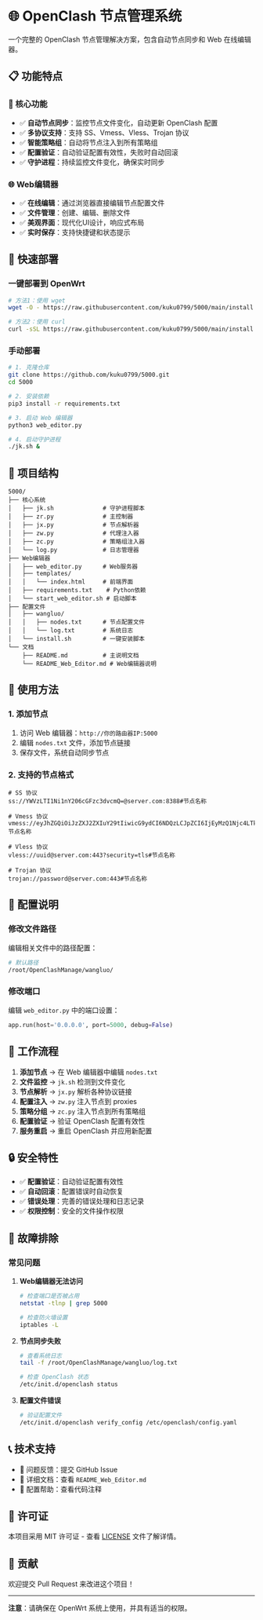 # 🌐 OpenClash 节点管理系统

一个完整的 OpenClash 节点管理解决方案，包含自动节点同步和 Web 在线编辑器。

## 📋 功能特点

### 🔧 核心功能
- ✅ **自动节点同步**：监控节点文件变化，自动更新 OpenClash 配置
- ✅ **多协议支持**：支持 SS、Vmess、Vless、Trojan 协议
- ✅ **智能策略组**：自动将节点注入到所有策略组
- ✅ **配置验证**：自动验证配置有效性，失败时自动回滚
- ✅ **守护进程**：持续监控文件变化，确保实时同步

### 🌐 Web编辑器
- ✅ **在线编辑**：通过浏览器直接编辑节点配置文件
- ✅ **文件管理**：创建、编辑、删除文件
- ✅ **美观界面**：现代化UI设计，响应式布局
- ✅ **实时保存**：支持快捷键和状态提示

## 🚀 快速部署

### 一键部署到 OpenWrt

```bash
# 方法1：使用 wget
wget -O - https://raw.githubusercontent.com/kuku0799/5000/main/install.sh | bash

# 方法2：使用 curl
curl -sSL https://raw.githubusercontent.com/kuku0799/5000/main/install.sh | bash
```

### 手动部署

```bash
# 1. 克隆仓库
git clone https://github.com/kuku0799/5000.git
cd 5000

# 2. 安装依赖
pip3 install -r requirements.txt

# 3. 启动 Web 编辑器
python3 web_editor.py

# 4. 启动守护进程
./jk.sh &
```

## 📁 项目结构

```
5000/
├── 核心系统
│   ├── jk.sh              # 守护进程脚本
│   ├── zr.py              # 主控制器
│   ├── jx.py              # 节点解析器
│   ├── zw.py              # 代理注入器
│   ├── zc.py              # 策略组注入器
│   └── log.py             # 日志管理器
├── Web编辑器
│   ├── web_editor.py      # Web服务器
│   ├── templates/
│   │   └── index.html     # 前端界面
│   ├── requirements.txt    # Python依赖
│   └── start_web_editor.sh # 启动脚本
├── 配置文件
│   ├── wangluo/
│   │   ├── nodes.txt      # 节点配置文件
│   │   └── log.txt        # 系统日志
│   └── install.sh         # 一键安装脚本
└── 文档
    ├── README.md          # 主说明文档
    └── README_Web_Editor.md # Web编辑器说明
```

## 🎯 使用方法

### 1. 添加节点
1. 访问 Web 编辑器：`http://你的路由器IP:5000`
2. 编辑 `nodes.txt` 文件，添加节点链接
3. 保存文件，系统自动同步节点

### 2. 支持的节点格式
```
# SS 协议
ss://YWVzLTI1Ni1nY206cGFzc3dvcmQ=@server.com:8388#节点名称

# Vmess 协议
vmess://eyJhZGQiOiJzZXJ2ZXIuY29tIiwicG9ydCI6NDQzLCJpZCI6IjEyMzQ1Njc4LTkwYWItMTFlYy1hYzE1LTAwMTYzYzFhYzE1NSIsImFpZCI6MCwidHlwZSI6Im5vbmUiLCJob3N0IjoiIiwicGF0aCI6IiIsInRscyI6InRscyJ9#节点名称

# Vless 协议
vless://uuid@server.com:443?security=tls#节点名称

# Trojan 协议
trojan://password@server.com:443#节点名称
```

## 🔧 配置说明

### 修改文件路径
编辑相关文件中的路径配置：
```bash
# 默认路径
/root/OpenClashManage/wangluo/
```

### 修改端口
编辑 `web_editor.py` 中的端口设置：
```python
app.run(host='0.0.0.0', port=5000, debug=False)
```

## 🔄 工作流程

1. **添加节点** → 在 Web 编辑器中编辑 `nodes.txt`
2. **文件监控** → `jk.sh` 检测到文件变化
3. **节点解析** → `jx.py` 解析各种协议链接
4. **配置注入** → `zw.py` 注入节点到 proxies
5. **策略分组** → `zc.py` 注入节点到所有策略组
6. **配置验证** → 验证 OpenClash 配置有效性
7. **服务重启** → 重启 OpenClash 并应用新配置

## 🔒 安全特性

- ✅ **配置验证**：自动验证配置有效性
- ✅ **自动回滚**：配置错误时自动恢复
- ✅ **错误处理**：完善的错误处理和日志记录
- ✅ **权限控制**：安全的文件操作权限

## 🐛 故障排除

### 常见问题

1. **Web编辑器无法访问**
   ```bash
   # 检查端口是否被占用
   netstat -tlnp | grep 5000
   
   # 检查防火墙设置
   iptables -L
   ```

2. **节点同步失败**
   ```bash
   # 查看系统日志
   tail -f /root/OpenClashManage/wangluo/log.txt
   
   # 检查 OpenClash 状态
   /etc/init.d/openclash status
   ```

3. **配置文件错误**
   ```bash
   # 验证配置文件
   /etc/init.d/openclash verify_config /etc/openclash/config.yaml
   ```

## 📞 技术支持

- 📧 问题反馈：提交 GitHub Issue
- 📖 详细文档：查看 `README_Web_Editor.md`
- 🔧 配置帮助：查看代码注释

## 📄 许可证

本项目采用 MIT 许可证 - 查看 [LICENSE](LICENSE) 文件了解详情。

## 🤝 贡献

欢迎提交 Pull Request 来改进这个项目！

---

**注意**：请确保在 OpenWrt 系统上使用，并具有适当的权限。 